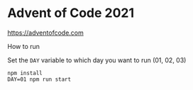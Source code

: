 # Advent of Code 2021

https://adventofcode.com

How to run

Set the `DAY` variable to which day you want to run (01, 02, 03)

```
npm install 
DAY=01 npm run start 
```

